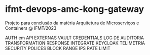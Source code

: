 # ifmt-devops-amc-kong-gateway
Projeto para conclusão da matéria Arquitetura de Microserviços e Containers @ IFMT/2023  


AUTH em API EXTERNAS
	VAULT CREDENTIALS
LOG DE AUDITORIA
TRANSFORMATION RESPONSE
INTEGRATE KEYCLOAK
TELIMETRIA
SECURITY POLICES
	BLOCK RANGE IPS
	RATE LIMIT
